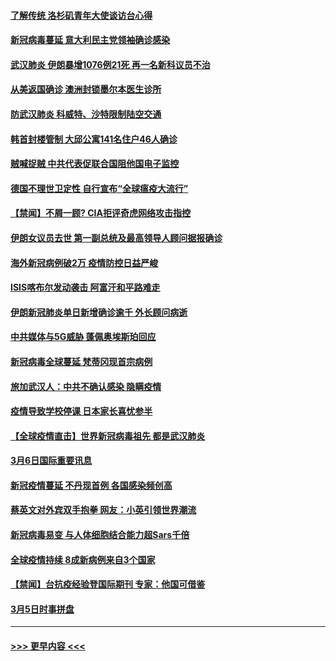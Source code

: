 #### [了解传统 洛杉矶青年大使谈访台心得](../pages/prog202/a102794378.md?t=03080131) 
#### [新冠病毒蔓延 意大利民主党领袖确诊感染](../pages/prog202/a102794368.md?t=03080131) 
#### [武汉肺炎 伊朗暴增1076例21死 再一名新科议员不治](../pages/prog202/a102794260.md?t=03080131) 
#### [从美返国确诊 澳洲封锁墨尔本医生诊所](../pages/prog202/a102794086.md?t=03080131) 
#### [防武汉肺炎 科威特、沙特限制陆空交通](../pages/prog202/a102793875.md?t=03080131) 
#### [韩首封楼管制 大邱公寓141名住户46人确诊](../pages/prog202/a102793841.md?t=03080131) 
#### [贼喊捉贼  中共代表促联合国阻他国电子监控](../pages/prog202/a102793638.md?t=03080131) 
#### [德国不理世卫定性 自行宣布“全球瘟疫大流行”](../pages/prog202/a102793673.md?t=03080131) 
#### [【禁闻】不屑一顾? CIA拒评奇虎网络攻击指控](../pages/prog202/a102793736.md?t=03080131) 
#### [伊朗女议员去世 第一副总统及最高领导人顾问据报确诊](../pages/prog202/a102793591.md?t=03080131) 
#### [海外新冠病例破2万 疫情防控日益严峻](../pages/prog202/a102793661.md?t=03080131) 
#### [ISIS喀布尔发动袭击 阿富汗和平路难走](../pages/prog202/a102793659.md?t=03080131) 
#### [伊朗新冠肺炎单日新增确诊逾千 外长顾问病逝](../pages/prog202/a102793574.md?t=03080131) 
#### [中共媒体与5G威胁 蓬佩奥埃斯珀回应](../pages/prog202/a102793514.md?t=03080131) 
#### [新冠病毒全球蔓延 梵蒂冈现首宗病例](../pages/prog202/a102793500.md?t=03080131) 
#### [旅加武汉人：中共不确认感染 隐瞒疫情](../pages/prog202/a102793446.md?t=03080131) 
#### [疫情导致学校停课 日本家长喜忧参半](../pages/prog202/a102793448.md?t=03080131) 
#### [【全球疫情直击】世界新冠病毒祖先 都是武汉肺炎](../pages/prog202/a102793272.md?t=03080131) 
#### [3月6日国际重要讯息](../pages/prog202/a102793252.md?t=03080131) 
#### [新冠疫情蔓延 不丹现首例 各国感染频创高](../pages/prog202/a102793120.md?t=03080131) 
#### [蔡英文对外宾双手抱拳 网友：小英引领世界潮流](../pages/prog202/a102793003.md?t=03080131) 
#### [新冠病毒易变 与人体细胞结合能力超Sars千倍](../pages/prog202/a102792974.md?t=03080131) 
#### [全球疫情持续 8成新病例来自3个国家](../pages/prog202/a102792857.md?t=03080131) 
#### [【禁闻】台抗疫经验登国际期刊 专家：他国可借鉴](../pages/prog202/a102792813.md?t=03080131) 
#### [3月5日时事拼盘](../pages/prog202/a102792802.md?t=03080131) 

----
#### [ >>> 更早内容 <<< ](../indexes/prog202-earlier.md)
